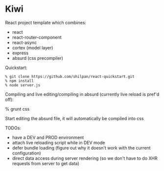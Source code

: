 # Kiwi

React project template which combines:

  * react
  * react-router-component
  * react-async
  * cortex (model layer)
  * express
  * absurd (css precompiler)


Quickstart:

    % git clone https://github.com/shilpan/react-quickstart.git
    % npm install
    % node server.js

Compiling and live editing/compiling in absurd (currently live reload is pref'd off):

  % grunt css

Start editing the absurd file, it will automatically be compiled into css

TODOs:

  * have a DEV and PROD environment
  * attach live reloading script while in DEV mode
  * defer bundle loading (figure out why it doesn't work with the current configuration)
  * direct data access during server rendering (so we don't have to do XHR requests from server to get data)
